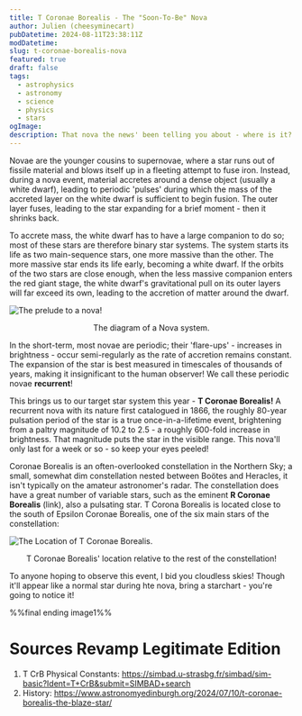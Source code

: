 ```yaml
---
title: T Coronae Borealis - The "Soon-To-Be" Nova
author: Julien (cheesyminecart)
pubDatetime: 2024-08-11T23:38:11Z
modDatetime:
slug: t-coronae-borealis-nova
featured: true
draft: false
tags:
  - astrophysics
  - astronomy
  - science
  - physics
  - stars
ogImage:
description: That nova the news' been telling you about - where is it? Why's it still missing? Find out in this article!
---
```


Novae are the younger cousins to supernovae, where a star runs out of fissile material and blows itself up in a fleeting attempt to fuse iron. Instead, during a nova event, material accretes around a dense object (usually a white dwarf), leading to periodic 'pulses' during which the mass of the accreted layer on the white dwarf is sufficient to begin fusion. The outer layer fuses, leading to the star expanding for a brief moment - then it shrinks back.

To accrete mass, the white dwarf has to have a large companion to do so; most of these stars are therefore binary star systems. The system starts its life as two main-sequence stars, one more massive than the other. The more massive star ends its life early, becoming a white dwarf. If the orbits of the two stars are close enough, when the less massive companion enters the red giant stage, the white dwarf's gravitational pull on its outer layers will far exceed its own, leading to the accretion of matter around the dwarf.

![The prelude to a nova!](/blog-images/NovaDiagram.png)

<figcaption style="text-align: center">The diagram of a Nova system.</figcaption>

In the short-term, most novae are periodic; their 'flare-ups' - increases in brightness - occur semi-regularly as the rate of accretion remains constant. The expansion of the star is best measured in timescales of thousands of years, making it insignificant to the human observer! We call these periodic novae **recurrent**!

This brings us to our target star system this year - **T Coronae Borealis!** A recurrent nova with its nature first catalogued in 1866, the roughly 80-year pulsation period of the star is a true once-in-a-lifetime event, brightening from a paltry magnitude of 10.2 to 2.5 - a roughly 600-fold increase in brightness. That magnitude puts the star in the visible range. This nova'll only last for a week or so - so keep your eyes peeled!

Coronae Borealis is an often-overlooked constellation in the Northern Sky; a small, somewhat dim constellation nested between Boötes and Heracles, it isn't typically on the amateur astronomer's radar. The constellation does have a great number of variable stars, such as the eminent **R Coronae Borealis** (link), also a pulsating star. T Corona Borealis is located close to the south of Epsilon Coronae Borealis, one of the six main stars of the constellation:

![The Location of T Coronae Borealis.](/blog-images/tcorborloc.png)

<figcaption style="text-align: center">T Coronae Borealis' location relative to the rest of the constellation!</figcaption>

To anyone hoping to observe this event, I bid you cloudless skies! Though it'll appear like a normal star during hte nova, bring a starchart - you're going to notice it!

%%final ending image1%%

# Sources Revamp Legitimate Edition

1. T CrB Physical Constants: https://simbad.u-strasbg.fr/simbad/sim-basic?Ident=T+CrB&submit=SIMBAD+search
2. History: https://www.astronomyedinburgh.org/2024/07/10/t-coronae-borealis-the-blaze-star/
